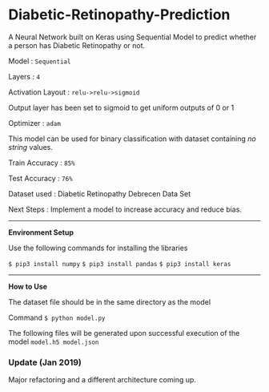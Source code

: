 # Diabetic-Retinopathy-Prediction
A Neural Network built on Keras using Sequential Model to predict whether a person has Diabetic Retinopathy or not.

Model : `Sequential`

Layers : `4`

Activation Layout : `relu->relu->sigmoid`

Output layer has been set to sigmoid to get uniform outputs of 0 or 1

Optimizer : `adam`

This model can be used for binary classification with dataset containing *no string* values.

Train Accuracy : `85%`

Test Accuracy : `76%`

Dataset used : Diabetic Retinopathy Debrecen Data Set

Next Steps : Implement a model to increase accuracy and reduce bias.

---

**Environment Setup**

Use the following commands for installing the libraries

`$ pip3 install numpy`
`$ pip3 install pandas`
`$ pip3 install keras`

---

**How to Use**

The dataset file should be in the same directory as the model

Command `$ python model.py` 

The following files will be generated upon successful execution of the model `model.h5 model.json`

### Update (Jan 2019)
Major refactoring and a different architecture coming up.
